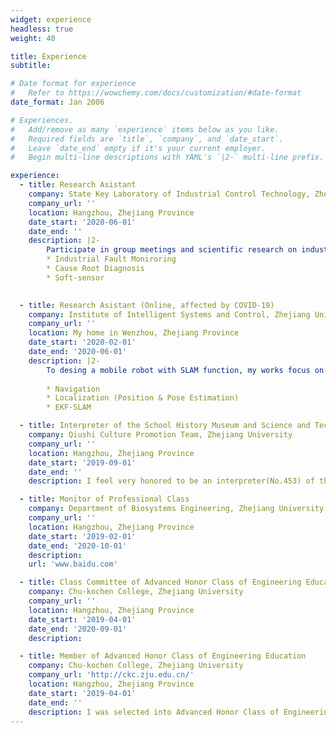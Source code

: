 ```yaml
---
widget: experience
headless: true
weight: 40

title: Experience
subtitle:

# Date format for experience
#   Refer to https://wowchemy.com/docs/customization/#date-format
date_format: Jan 2006

# Experiences.
#   Add/remove as many `experience` items below as you like.
#   Required fields are `title`, `company`, and `date_start`.
#   Leave `date_end` empty if it's your current employer.
#   Begin multi-line descriptions with YAML's `|2-` multi-line prefix.

experience:
  - title: Research Asistant
    company: State Key Laboratory of Industrial Control Technology, Zhejiang University
    company_url: ''
    location: Hangzhou, Zhejiang Province
    date_start: '2020-06-01'
    date_end: ''
    description: |2-
        Participate in group meetings and scientific research on industrial data-driven modeling. The main research areas include:
        * Industrial Fault Moniroring
        * Cause Root Diagnosis
        * Soft-sensor
        

  - title: Research Asistant (Online, affected by COVID-19)
    company: Institute of Intelligent Systems and Control, Zhejiang University
    company_url: ''
    location: My home in Wenzhou, Zhejiang Province
    date_start: '2020-02-01'
    date_end: '2020-06-01'
    description: |2-
        To desing a mobile robot with SLAM function, my works focus on:
        
        * Navigation
        * Localization (Position & Pose Estimation)
        * EKF-SLAM

  - title: Interpreter of the School History Museum and Science and Technology Museum
    company: Qiushi Culture Promotion Team, Zhejiang University
    company_url: ''
    location: Hangzhou, Zhejiang Province
    date_start: '2019-09-01'
    date_end: ''
    description: I feel very honored to be an interpreter(No.453) of the School History Museum and Science and Technology Museum of Zhejiang University.

  - title: Monitor of Professional Class
    company: Department of Biosystems Engineering, Zhejiang University
    company_url: ''
    location: Hangzhou, Zhejiang Province
    date_start: '2019-02-01'
    date_end: '2020-10-01'
    description: 
	url: 'www.baidu.com'

  - title: Class Committee of Advanced Honor Class of Engineering Education
    company: Chu-kochen College, Zhejiang University
    company_url: ''
    location: Hangzhou, Zhejiang Province
    date_start: '2019-04-01'
    date_end: '2020-09-01'
    description: 

  - title: Member of Advanced Honor Class of Engineering Education
    company: Chu-kochen College, Zhejiang University
    company_url: 'http://ckc.zju.edu.cn/'
    location: Hangzhou, Zhejiang Province
    date_start: '2019-04-01'
    date_end: ''
    description: I was selected into Advanced Honor Class of Engineering Education(40 among 4000+ students majoring in Science and Engineering), Chu-kochen College.
---
```

